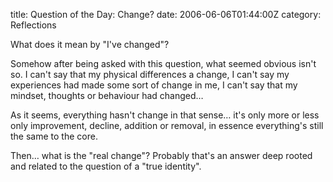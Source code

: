 title: Question of the Day: Change?
date: 2006-06-06T01:44:00Z
category: Reflections

What does it mean by "I've changed"?

Somehow after being asked with this question, what seemed obvious isn't so. I can't say that my physical differences a change, I can't say my experiences had made some sort of change in me, I can't say that my mindset, thoughts or behaviour had changed…

As it seems, everything hasn't change in that sense… it's only more or less only improvement, decline, addition or removal, in essence everything's still the same to the core.

Then… what is the "real change"? Probably that's an answer deep rooted and related to the question of a "true identity".
